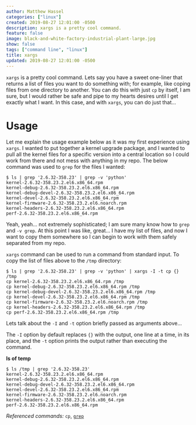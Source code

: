 ```yaml
---
author: Matthew Hassel
categories: ["linux"]
created: 2019-08-27 12:01:00 -0500
description: xargs is a pretty cool command.
feature: false
image: black-and-white-factory-industrial-plant-large.jpg
show: false
tags: ["command line", "linux"]
title: xargs
updated: 2019-08-27 12:01:00 -0500
---
```

`xargs` is a pretty cool command. Lets say you have a sweet one-liner that returns a list of files you want to do
something with; for example, like coping files from one directory to another. You can do this with just `cp` by itself, I am sure, but I would
rather be safe and pipe to my hearts desires until I get exactly what I want. In this case, and with `xargs`, you can
do just that...
<!--more-->

# Usage

Let me explain the usage example below as it was my first experience using `xargs`. I wanted to put together a kernel
upgrade package, and I wanted to pull all the kernel files for a specific version into a central location so I could
work from there and not mess with anything in my repo. The below command was used to `grep` for the files I wanted:

```shell
$ ls | grep '2.6.32-358.23' | grep -v 'python'
kernel-2.6.32-358.23.2.el6.x86_64.rpm
kernel-debug-2.6.32-358.23.2.el6.x86_64.rpm
kernel-debug-devel-2.6.32-358.23.2.el6.x86_64.rpm
kernel-devel-2.6.32-358.23.2.el6.x86_64.rpm
kernel-firmware-2.6.32-358.23.2.el6.noarch.rpm
kernel-headers-2.6.32-358.23.2.el6.x86_64.rpm
perf-2.6.32-358.23.2.el6.x86_64.rpm
```

Yeah, yeah... not extremely sophisticated; I am sure many know how to `grep` and `-v grep`. At this point I was
like, great... I have my list of files, and now I want to copy them somewhere so I can begin to work with them safely
separated from my repo.

`xargs` command can be used to run a command from standard input. To copy the list of files above to the `/tmp`
directory:

```shell
$ ls | grep '2.6.32-358.23' | grep -v 'python' | xargs -I -t cp {} /tmp
cp kernel-2.6.32-358.23.2.el6.x86_64.rpm /tmp
cp kernel-debug-2.6.32-358.23.2.el6.x86_64.rpm /tmp
cp kernel-debug-devel-2.6.32-358.23.2.el6.x86_64.rpm /tmp
cp kernel-devel-2.6.32-358.23.2.el6.x86_64.rpm /tmp
cp kernel-firmware-2.6.32-358.23.2.el6.noarch.rpm /tmp
cp kernel-headers-2.6.32-358.23.2.el6.x86_64.rpm /tmp
cp perf-2.6.32-358.23.2.el6.x86_64.rpm /tmp
```

Lets talk about the `-I` and `-t` option briefly passed as arguments above...

The `-I` option by default replaces `{}` with the output, one line at a time, in its place, and the `-t` option prints
the output rather than executing the command.

**ls of temp**

```shell
$ ls /tmp | grep '2.6.32-358.23'
kernel-2.6.32-358.23.2.el6.x86_64.rpm
kernel-debug-2.6.32-358.23.2.el6.x86_64.rpm
kernel-debug-devel-2.6.32-358.23.2.el6.x86_64.rpm
kernel-devel-2.6.32-358.23.2.el6.x86_64.rpm
kernel-firmware-2.6.32-358.23.2.el6.noarch.rpm
kernel-headers-2.6.32-358.23.2.el6.x86_64.rpm
perf-2.6.32-358.23.2.el6.x86_64.rpm
```

_Referenced commands:_ `cp`, [`grep`](/wiki/grep)
